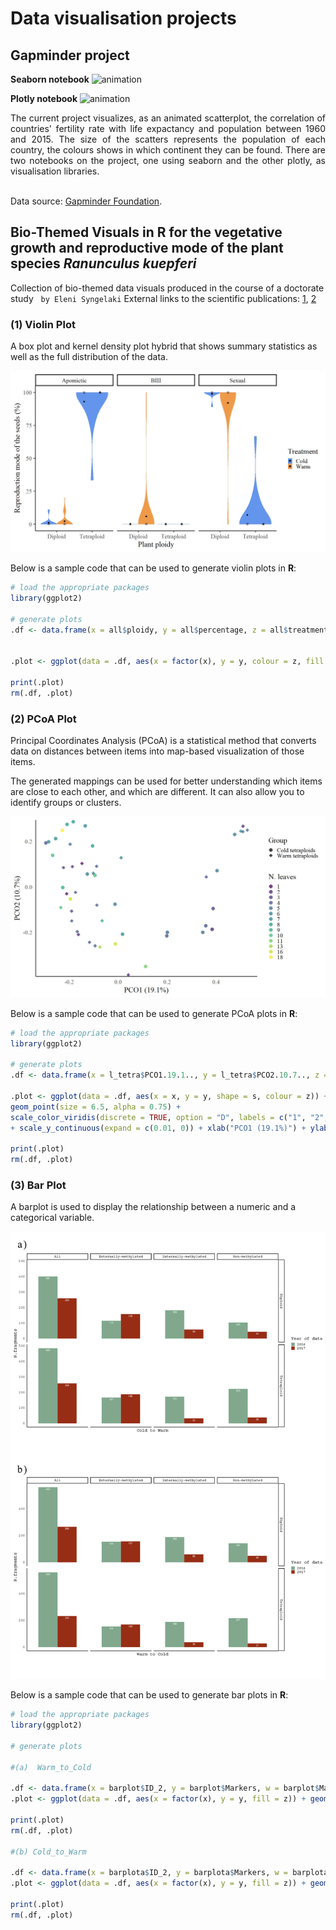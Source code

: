# Data visualisation projects

## Gapminder project

**Seaborn notebook**
![animation](https://github.com/elenamedea/data-visualisation/blob/main/Visualisation_with_python/Gapminder_project/gif/animatedscatter_step_by_5.gif)

**Plotly notebook**
![animation](https://github.com/elenamedea/data-visualisation/blob/main/Visualisation_with_python/Gapminder_project/gif/animatedscatter_step_by_5.gif)

<div align="justify">The current project visualizes, as an animated scatterplot, the correlation of countries' fertility rate with life expactancy and population between 1960 and 2015. The size of the scatters represents the population of each country, the colours shows in which continent they can be found. There are two notebooks on the project, one using seaborn and the other plotly, as visualisation libraries.</div><br>

Data source: [Gapminder Foundation](https://www.gapminder.org/data/).<br>

## Bio-Themed Visuals in R for the vegetative growth and reproductive mode of the plant species *Ranunculus kuepferi*

Collection of bio-themed data visuals produced in the course of a doctorate study &nbsp; `by Eleni Syngelaki`
External links to the scientific publications: [1](https://www.uni-goettingen.de/de/document/download/5f83b632096157bccb9f3bd50b3f9ec8.pdf/Syngelaki%20et%20al_2020.pdf), [2](https://www.uni-goettingen.de/de/document/download/918cf0991ddee7b1afc6531841d1b8fb.pdf/Syngelaki_etal_2020_biology-09-00315.pdf)
<br>

### (1) Violin Plot
A box plot and kernel density plot hybrid that shows summary statistics as well as the full distribution of the data.

<p align="left">
  <img src="R_plots/violin_plot.jpeg"/>
</p>


Below is a sample code that can be used to generate violin plots in __R__:

```r
# load the appropriate packages
library(ggplot2)

# generate plots
.df <- data.frame(x = all$ploidy, y = all$percentage, z = all$treatment, v = all$rep_mode)


.plot <- ggplot(data = .df, aes(x = factor(x), y = y, colour = z, fill = z)) + geom_violin(scale = "width", position = position_dodge(width = 0.9), trim = TRUE)  + stat_summary(fun.y = mean, geom = "point", position = position_dodge(width = 0.9), shape = 18, size = 3.5, colour = "black") + stat_summary(fun.y = median, geom = "point",position = position_dodge(width = 0.9), shape = 8, size = 3.5, colour = "black") + scale_colour_manual(values=c("cornflowerblue","tan2")) + scale_fill_manual(values=c("cornflowerblue","tan2")) + facet_grid(. ~ v) + xlab("Plant ploidy") + ylab("Reproduction mode of the seeds (%)") + labs(fill = "Treatment", colour = "Treatment") + theme_classic(base_size = 26, base_family = "serif") + theme(legend.position = "right")

print(.plot)
rm(.df, .plot)
```
### (2) PCoA Plot
Principal Coordinates Analysis (PCoA) is a statistical method that converts data on distances between items into map-based visualization of those items.

The generated mappings can be used for better understanding which items are close to each other, and which are different. It can also allow you to identify groups or clusters.

<p align="left">
  <img src="R_plots/pcoa_plot.jpeg"/>
</p>


Below is a sample code that can be used to generate PCoA plots in __R__:

```r
# load the appropriate packages
library(ggplot2)

# generate plots
.df <- data.frame(x = l_tetra$PCO1.19.1.., y = l_tetra$PCO2.10.7.., z = l_tetra$LeafgroupID, s = l_tetra$Group)

.plot <- ggplot(data = .df, aes(x = x, y = y, shape = s, colour = z)) + 
geom_point(size = 6.5, alpha = 0.75) + 
scale_color_viridis(discrete = TRUE, option = "D", labels = c("1", "2", "3", "4", "5", "6", "7", "8", "9", "10", "11", "13", "16", "18")) + scale_shape_manual(labels = c("Cold tetraploids", "Warm tetraploids"), values=c(16, 18)) 
+ scale_y_continuous(expand = c(0.01, 0)) + xlab("PCO1 (19.1%)") + ylab("PCO2 (10.7%)") + labs(shape = "Group", colour = "N. leaves")+ theme_classic(base_size = 26, base_family = "serif") + theme(legend.position = "right", axis.ticks = element_blank())

print(.plot)
rm(.df, .plot)
```
### (3) Bar Plot
A barplot is used to display the relationship between a numeric and a categorical variable.

<p align="left">
  <img src="R_plots/barplot.jpg"/>
</p>


Below is a sample code that can be used to generate bar plots in __R__:

```r
# load the appropriate packages
library(ggplot2)

# generate plots

#(a)  Warm_to_Cold

.df <- data.frame(x = barplot$ID_2, y = barplot$Markers, w = barplot$Markers, v = barplot$Epiloci, u = barplot$Ploidy, z = barplot$ID_year)
.plot <- ggplot(data = .df, aes(x = factor(x), y = y, fill = z)) + geom_bar(stat = "identity", position = position_dodge(), width = 0.75) + geom_text( aes(label= w), position = position_dodge(width = 0.75), vjust = 1.6, color = "white", size = 3.75) + facet_grid(u ~ v) + scale_fill_manual(labels = c("2016", "2017"), values= wes_palette("Cavalcanti1")[4:5]) + xlab("Warm to Cold") + ylab("N.fragments") + labs(fill = "Year of data") + labs(title = "Barplots of scorable fragments (Warm to Cold) ") + theme_classic(base_size = 20, base_family = "mono") + theme(legend.position = "right", axis.ticks = element_blank(), axis.text.x = element_blank())

print(.plot)
rm(.df, .plot)

#(b) Cold_to_Warm

.df <- data.frame(x = barplota$ID_2, y = barplota$Markers, w = barplota$Markers, v = barplota$Epiloci, u = barplota$Ploidy, z = barplota$ID_year)
.plot <- ggplot(data = .df, aes(x = factor(x), y = y, fill = z)) + geom_bar(stat = "identity", position = position_dodge(), width = 0.75) + geom_text( aes(label= w), position = position_dodge(width = 0.75), vjust = 1.6, color = "white", size = 3.75) + facet_grid(u ~ v) + scale_fill_manual(labels = c("2016", "2017"), values= wes_palette("Cavalcanti1")[4:5]) + xlab("Cold to Warm") + ylab("N.fragments") + labs(fill = "Year of data") + labs(title = "Barplots of scorable fragments (Cold to Warm)") + theme_classic(base_size = 20, base_family = "mono") + theme(legend.position = "right", axis.ticks = element_blank(), axis.text.x = element_blank())

print(.plot)
rm(.df, .plot)
```
